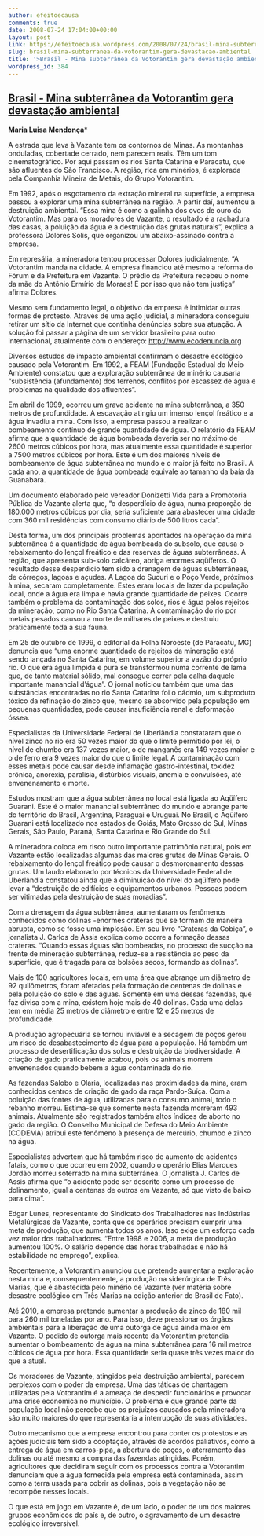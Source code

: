 ```yaml
---
author: efeitoecausa
comments: true
date: 2008-07-24 17:04:00+00:00
layout: post
link: https://efeitoecausa.wordpress.com/2008/07/24/brasil-mina-subterranea-da-votorantim-gera-devastacao-ambiental/
slug: brasil-mina-subterranea-da-votorantim-gera-devastacao-ambiental
title: '>Brasil - Mina subterrânea da Votorantim gera devastação ambiental'
wordpress_id: 384
---
```


>

## [Brasil - Mina subterrânea da Votorantim gera devastação ambiental](http://blog.controversia.com.br/2008/07/23/brasil-mina-subterranea-da-votorantim-gera-devastacao-ambiental/)

        

                  

**Maria Luisa Mendonça***

A estrada que leva à Vazante tem os contornos de Minas. As montanhas onduladas, cobertade cerrado, nem parecem reais. Têm um tom cinematográfico. Por aqui passam os rios Santa Catarina e Paracatu, que são afluentes do São Francisco. A região, rica em minérios, é explorada pela Companhia Mineira de Metais, do Grupo Votorantim.

Em 1992, após o esgotamento da extração mineral na superfície, a empresa passou a explorar uma mina subterrânea na região. A partir daí, aumentou a destruição ambiental. “Essa mina é como a galinha dos ovos de ouro da Votorantim. Mas para os moradores de Vazante, o resultado é a rachadura das casas, a poluição da água e a destruição das grutas naturais”, explica a professora Dolores Solis, que organizou um abaixo-assinado contra a empresa.

Em represália, a mineradora tentou processar Dolores judicialmente. “A Votorantim manda na cidade. A empresa financiou até mesmo a reforma do Fórum e da Prefeitura em Vazante. O prédio da Prefeitura recebeu o nome da mãe do Antônio Ermírio de Moraes! É por isso que não tem justiça” afirma Dolores.

Mesmo sem fundamento legal, o objetivo da empresa é intimidar outras formas de protesto. Através de uma ação judicial, a mineradora conseguiu retirar um sítio da Internet que continha denúncias sobre sua atuação. A solução foi passar a página de um servidor brasileiro para outro internacional, atualmente com o endereço: http://www.ecodenuncia.org

Diversos estudos de impacto ambiental confirmam o desastre ecológico causado pela Votorantim. Em 1992, a FEAM (Fundação Estadual do Meio Ambiente) constatou que a exploração subterrânea de minério causaria “subsistência (afundamento) dos terrenos, conflitos por escassez de água e problemas na qualidade dos afluentes”.

Em abril de 1999, ocorreu um grave acidente na mina subterrânea, a 350 metros de profundidade. A escavação atingiu um imenso lençol freático e a água invadiu a mina. Com isso, a empresa passou a realizar o bombeamento contínuo de grande quantidade de água. O relatório da FEAM afirma que a quantidade de água bombeada deveria ser no máximo de 2600 metros cúbicos por hora, mas atualmente essa quantidade é superior a 7500 metros cúbicos por hora. Este é um dos maiores níveis de bombeamento de água subterrânea no mundo e o maior já feito no Brasil. A cada ano, a quantidade de água bombeada equivale ao tamanho da baía da Guanabara.

Um documento elaborado pelo vereador Donizetti Vida para a Promotoria Pública de Vazante alerta que, “o desperdício de água, numa proporção de 180.000 metros cúbicos por dia, seria suficiente para abastecer uma cidade com 360 mil residências com consumo diário de 500 litros cada”.

Desta forma, um dos principais problemas apontados na operação da mina subterrânea é a quantidade de água bombeada do subsolo, que causa o rebaixamento do lençol freático e das reservas de águas subterrâneas. A região, que apresenta sub-solo calcáreo, abriga enormes aqüíferos. O resultado desse desperdício tem sido a drenagem de águas subterrâneas, de córregos, lagoas e açudes. A Lagoa do Sucuri e o Poço Verde, próximos à mina, secaram completamente. Estes eram locais de lazer da população local, onde a água era limpa e havia grande quantidade de peixes. Ocorre também o problema da contaminação dos solos, rios e água pelos rejeitos da mineração, como no Rio Santa Catarina. A contaminação do rio por metais pesados causou a morte de milhares de peixes e destruiu praticamente toda a sua fauna.

Em 25 de outubro de 1999, o editorial da Folha Noroeste (de Paracatu, MG) denuncia que “uma enorme quantidade de rejeitos da mineração está sendo lançada no Santa Catarina, em volume superior a vazão do próprio rio. O que era água límpida e pura se transformou numa corrente de lama que, de tanto material sólido, mal consegue correr pela calha daquele importante manancial d’água”. O jornal noticiou também que uma das substâncias encontradas no rio Santa Catarina foi o cádmio, um subproduto tóxico da refinação do zinco que, mesmo se absorvido pela população em pequenas quantidades, pode causar insuficiência renal e deformação óssea.

Especialistas da Universidade Federal de Uberlândia constataram que o nível zinco no rio era 50 vezes maior do que o limite permitido por lei, o nível de chumbo era 137 vezes maior, o de manganês era 149 vezes maior e o de ferro era 9 vezes maior do que o limite legal. A contaminação com esses metais pode causar desde inflamação gastro-intestinal, toxidez crônica, anorexia, paralisia, distúrbios visuais, anemia e convulsões, até envenenamento e morte.

Estudos mostram que a água subterrânea no local está ligada ao Aqüífero Guarani. Este é o maior manancial subterrâneo do mundo e abrange parte do território do Brasil, Argentina, Paraguai e Uruguai. No Brasil, o Aqüífero Guarani está localizado nos estados de Goiás, Mato Grosso do Sul, Minas Gerais, São Paulo, Paraná, Santa Catarina e Rio Grande do Sul.

A mineradora coloca em risco outro importante patrimônio natural, pois em Vazante estão localizadas algumas das maiores grutas de Minas Gerais. O rebaixamento do lençol freático pode causar o desmoronamento dessas grutas. Um laudo elaborado por técnicos da Universidade Federal de Uberlândia constatou ainda que a diminuição do nível do aqüífero pode levar a “destruição de edifícios e equipamentos urbanos. Pessoas podem ser vitimadas pela destruição de suas moradias”.

Com a drenagem da água subterrânea, aumentaram os fenômenos conhecidos como dolinas -enormes crateras que se formam de maneira abrupta, como se fosse uma implosão. Em seu livro “Crateras da Cobiça”, o jornalista J. Carlos de Assis explica como ocorre a formação dessas crateras. “Quando essas águas são bombeadas, no processo de sucção na frente de mineração subterrânea, reduz-se a resistência ao peso da superfície, que é tragada para os bolsões secos, formando as dolinas”.

Mais de 100 agricultores locais, em uma área que abrange um diâmetro de 92 quilômetros, foram afetados pela formação de centenas de dolinas e pela poluição do solo e das águas. Somente em uma dessas fazendas, que faz divisa com a mina, existem hoje mais de 40 dolinas. Cada uma delas tem em média 25 metros de diâmetro e entre 12 e 25 metros de profundidade. 

A produção agropecuária se tornou inviável e a secagem de poços gerou um risco de desabastecimento de água para a população. Há também um processo de desertificação dos solos e destruição da biodiversidade. A criação de gado praticamente acabou, pois os animais morrem envenenados quando bebem a água contaminada do rio.

As fazendas Salobo e Olaria, localizadas nas proximidades da mina, eram conhecidos centros de criação de gado da raça Pardo-Suíça. Com a poluição das fontes de água, utilizadas para o consumo animal, todo o rebanho morreu. Estima-se que somente nesta fazenda morreram 493 animais. Atualmente são registrados também altos índices de aborto no gado da região. O Conselho Municipal de Defesa do Meio Ambiente (CODEMA) atribui este fenômeno à presença de mercúrio, chumbo e zinco na água.

Especialistas advertem que há também risco de aumento de acidentes fatais, como o que ocorreu em 2002, quando o operário Elias Marques Jordão morreu soterrado na mina subterrânea. O jornalista J. Carlos de Assis afirma que “o acidente pode ser descrito como um processo de dolinamento, igual a centenas de outros em Vazante, só que visto de baixo para cima”.

Edgar Lunes, representante do Sindicato dos Trabalhadores nas Indústrias Metalúrgicas de Vazante, conta que os operários precisam cumprir uma meta de produção, que aumenta todos os anos. Isso exige um esforço cada vez maior dos trabalhadores. “Entre 1998 e 2006, a meta de produção aumentou 100%. O salário depende das horas trabalhadas e não há estabilidade no emprego”, explica.

Recentemente, a Votorantim anunciou que pretende aumentar a exploração nesta mina e, consequentemente, a produção na siderúrgica de Três Marias, que é abastecida pelo minério de Vazante (ver matéria sobre desastre ecológico em Três Marias na edição anterior do Brasil de Fato). 

Até 2010, a empresa pretende aumentar a produção de zinco de 180 mil para 260 mil toneladas por ano. Para isso, deve pressionar os órgãos ambientais para a liberação de uma outorga de água ainda maior em Vazante. O pedido de outorga mais recente da Votorantim pretendia aumentar o bombeamento de água na mina subterrânea para 16 mil metros cúbicos de água por hora. Essa quantidade seria quase três vezes maior do que a atual.

Os moradores de Vazante, atingidos pela destruição ambiental, parecem perplexos com o poder da empresa. Uma das táticas de chantagem utilizadas pela Votorantim é a ameaça de despedir funcionários e provocar uma crise econômica no município. O problema é que grande parte da população local não percebe que os prejuízos causados pela mineradora são muito maiores do que representaria a interrupção de suas atividades.

Outro mecanismo que a empresa encontrou para conter os protestos e as ações judiciais tem sido a cooptação, através de acordos paliativos, como a entrega de água em carros-pipa, a abertura de poços, o aterramento das dolinas ou até mesmo a compra das fazendas atingidas. Porém, agricultores que decidiram seguir com os processos contra a Votorantim denunciam que a água fornecida pela empresa está contaminada, assim como a terra usada para cobrir as dolinas, pois a vegetação não se recompõe nesses locais.

O que está em jogo em Vazante é, de um lado, o poder de um dos maiores grupos econômicos do país e, de outro, o agravamento de um desastre ecológico irreversível.
